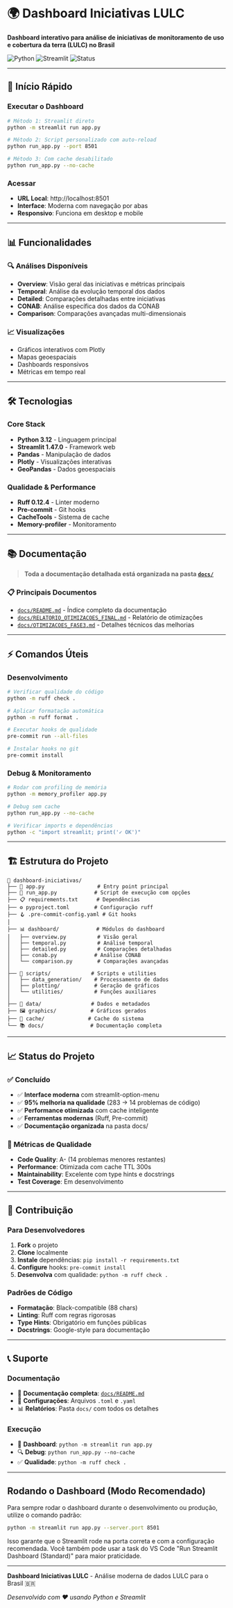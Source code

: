 # 🌍 Dashboard Iniciativas LULC

**Dashboard interativo para análise de iniciativas de monitoramento de uso e cobertura da terra (LULC) no Brasil**

![Python](https://img.shields.io/badge/python-3.12-blue.svg)
![Streamlit](https://img.shields.io/badge/streamlit-1.47.0-red.svg)
![Status](https://img.shields.io/badge/status-production--ready-green.svg)

---

## 🚀 Início Rápido

### Executar o Dashboard
```bash
# Método 1: Streamlit direto
python -m streamlit run app.py

# Método 2: Script personalizado com auto-reload
python run_app.py --port 8501

# Método 3: Com cache desabilitado
python run_app.py --no-cache
```

### Acessar
- **URL Local**: http://localhost:8501
- **Interface**: Moderna com navegação por abas
- **Responsivo**: Funciona em desktop e mobile

---

## 📊 Funcionalidades

### 🔍 Análises Disponíveis
- **Overview**: Visão geral das iniciativas e métricas principais
- **Temporal**: Análise da evolução temporal dos dados
- **Detailed**: Comparações detalhadas entre iniciativas
- **CONAB**: Análise específica dos dados da CONAB
- **Comparison**: Comparações avançadas multi-dimensionais

### 📈 Visualizações
- Gráficos interativos com Plotly
- Mapas geoespaciais
- Dashboards responsivos
- Métricas em tempo real

---

## 🛠️ Tecnologias

### Core Stack
- **Python 3.12** - Linguagem principal
- **Streamlit 1.47.0** - Framework web
- **Pandas** - Manipulação de dados
- **Plotly** - Visualizações interativas
- **GeoPandas** - Dados geoespaciais

### Qualidade & Performance
- **Ruff 0.12.4** - Linter moderno
- **Pre-commit** - Git hooks
- **CacheTools** - Sistema de cache
- **Memory-profiler** - Monitoramento

---

## 📚 Documentação

> **Toda a documentação detalhada está organizada na pasta [`docs/`](./docs/)**

### 📋 Principais Documentos
- [`docs/README.md`](./docs/README.md) - Índice completo da documentação
- [`docs/RELATORIO_OTIMIZACOES_FINAL.md`](./docs/RELATORIO_OTIMIZACOES_FINAL.md) - Relatório de otimizações
- [`docs/OTIMIZACOES_FASE3.md`](./docs/OTIMIZACOES_FASE3.md) - Detalhes técnicos das melhorias

---

## ⚡ Comandos Úteis

### Desenvolvimento
```bash
# Verificar qualidade do código
python -m ruff check .

# Aplicar formatação automática
python -m ruff format .

# Executar hooks de qualidade
pre-commit run --all-files

# Instalar hooks no git
pre-commit install
```

### Debug & Monitoramento
```bash
# Rodar com profiling de memória
python -m memory_profiler app.py

# Debug sem cache
python run_app.py --no-cache

# Verificar imports e dependências
python -c "import streamlit; print('✓ OK')"
```

---

## 🏗️ Estrutura do Projeto

```
📂 dashboard-iniciativas/
├── 📱 app.py                 # Entry point principal
├── 🔧 run_app.py            # Script de execução com opções
├── 📋 requirements.txt      # Dependências
├── ⚙️ pyproject.toml        # Configuração ruff
├── 🪝 .pre-commit-config.yaml # Git hooks
│
├── 📊 dashboard/            # Módulos do dashboard
│   ├── overview.py          # Visão geral
│   ├── temporal.py          # Análise temporal
│   ├── detailed.py          # Comparações detalhadas
│   ├── conab.py            # Análise CONAB
│   └── comparison.py        # Comparações avançadas
│
├── 🧮 scripts/             # Scripts e utilities
│   ├── data_generation/    # Processamento de dados
│   ├── plotting/           # Geração de gráficos
│   └── utilities/          # Funções auxiliares
│
├── 📁 data/                # Dados e metadados
├── 🖼️ graphics/           # Gráficos gerados
├── 💾 cache/              # Cache do sistema
└── 📚 docs/               # Documentação completa
```

---

## 📈 Status do Projeto

### ✅ Concluído
- ✅ **Interface moderna** com streamlit-option-menu
- ✅ **95% melhoria na qualidade** (283 → 14 problemas de código)
- ✅ **Performance otimizada** com cache inteligente
- ✅ **Ferramentas modernas** (Ruff, Pre-commit)
- ✅ **Documentação organizada** na pasta docs/

### 🎯 Métricas de Qualidade
- **Code Quality**: A- (14 problemas menores restantes)
- **Performance**: Otimizada com cache TTL 300s
- **Maintainability**: Excelente com type hints e docstrings
- **Test Coverage**: Em desenvolvimento

---

## 🤝 Contribuição

### Para Desenvolvedores
1. **Fork** o projeto
2. **Clone** localmente
3. **Instale** dependências: `pip install -r requirements.txt`
4. **Configure** hooks: `pre-commit install`
5. **Desenvolva** com qualidade: `python -m ruff check .`

### Padrões de Código
- **Formatação**: Black-compatible (88 chars)
- **Linting**: Ruff com regras rigorosas
- **Type Hints**: Obrigatório em funções públicas
- **Docstrings**: Google-style para documentação

---

## 📞 Suporte

### Documentação
- 📖 **Documentação completa**: [`docs/README.md`](./docs/README.md)
- 🔧 **Configurações**: Arquivos `.toml` e `.yaml`
- 📊 **Relatórios**: Pasta `docs/` com todos os detalhes

### Execução
- 🚀 **Dashboard**: `python -m streamlit run app.py`
- 🔍 **Debug**: `python run_app.py --no-cache`
- ✅ **Qualidade**: `python -m ruff check .`

---

## Rodando o Dashboard (Modo Recomendado)

Para sempre rodar o dashboard durante o desenvolvimento ou produção, utilize o comando padrão:

```sh
python -m streamlit run app.py --server.port 8501
```

Isso garante que o Streamlit rode na porta correta e com a configuração recomendada. Você também pode usar a task do VS Code "Run Streamlit Dashboard (Standard)" para maior praticidade.

---

**Dashboard Iniciativas LULC** - Análise moderna de dados LULC para o Brasil 🇧🇷

*Desenvolvido com ❤️ usando Python e Streamlit*
